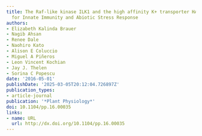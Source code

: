 ```yaml
---
title: The Raf-like kinase ILK1 and the high affinity K+ transporter HAK5 are required
  for Innate Immunity and Abiotic Stress Response
authors:
- Elizabeth Kalinda Brauer
- Nagib Ahsan
- Renee Dale
- Naohiro Kato
- Alison E Coluccio
- Miguel A Piñeros
- Leon Vincent Kochian
- Jay J. Thelen
- Sorina C Popescu
date: '2016-05-01'
publishDate: '2025-03-05T20:12:04.726897Z'
publication_types:
- article-journal
publication: '*Plant Physiology*'
doi: 10.1104/pp.16.00035
links:
- name: URL
  url: http://dx.doi.org/10.1104/pp.16.00035
---
```

